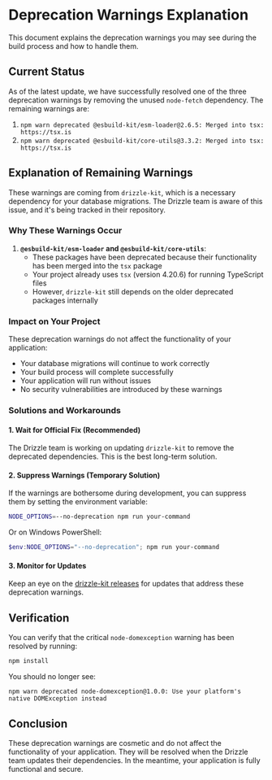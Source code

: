 # Deprecation Warnings Explanation

This document explains the deprecation warnings you may see during the build process and how to handle them.

## Current Status

As of the latest update, we have successfully resolved one of the three deprecation warnings by removing the unused `node-fetch` dependency. The remaining warnings are:

1. `npm warn deprecated @esbuild-kit/esm-loader@2.6.5: Merged into tsx: https://tsx.is`
2. `npm warn deprecated @esbuild-kit/core-utils@3.3.2: Merged into tsx: https://tsx.is`

## Explanation of Remaining Warnings

These warnings are coming from `drizzle-kit`, which is a necessary dependency for your database migrations. The Drizzle team is aware of this issue, and it's being tracked in their repository.

### Why These Warnings Occur

1. **`@esbuild-kit/esm-loader` and `@esbuild-kit/core-utils`**:
   - These packages have been deprecated because their functionality has been merged into the `tsx` package
   - Your project already uses `tsx` (version 4.20.6) for running TypeScript files
   - However, `drizzle-kit` still depends on the older deprecated packages internally

### Impact on Your Project

These deprecation warnings do not affect the functionality of your application:
- Your database migrations will continue to work correctly
- Your build process will complete successfully
- Your application will run without issues
- No security vulnerabilities are introduced by these warnings

### Solutions and Workarounds

#### 1. Wait for Official Fix (Recommended)
The Drizzle team is working on updating `drizzle-kit` to remove the deprecated dependencies. This is the best long-term solution.

#### 2. Suppress Warnings (Temporary Solution)
If the warnings are bothersome during development, you can suppress them by setting the environment variable:
```bash
NODE_OPTIONS=--no-deprecation npm run your-command
```

Or on Windows PowerShell:
```powershell
$env:NODE_OPTIONS="--no-deprecation"; npm run your-command
```

#### 3. Monitor for Updates
Keep an eye on the [drizzle-kit releases](https://github.com/drizzle-team/drizzle-kit/releases) for updates that address these deprecation warnings.

## Verification

You can verify that the critical `node-domexception` warning has been resolved by running:
```bash
npm install
```

You should no longer see:
```
npm warn deprecated node-domexception@1.0.0: Use your platform's native DOMException instead
```

## Conclusion

These deprecation warnings are cosmetic and do not affect the functionality of your application. They will be resolved when the Drizzle team updates their dependencies. In the meantime, your application is fully functional and secure.